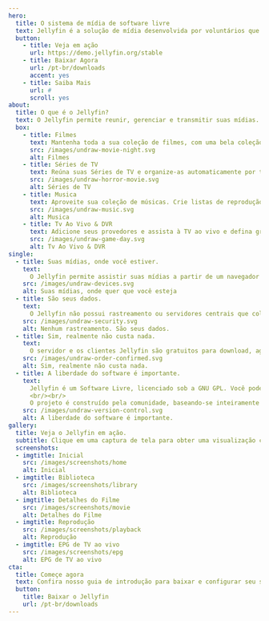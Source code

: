 ```yaml
---
hero:
  title: O sistema de mídia de software livre
  text: Jellyfin é a solução de mídia desenvolvida por voluntários que coloca você no controle de sua mídia. Transmita para qualquer dispositivo a partir do seu próprio servidor, sem amarras. Sua mídia, seu servidor, seu jeito.
  button:
    - title: Veja em ação
      url: https://demo.jellyfin.org/stable
    - title: Baixar Agora
      url: /pt-br/downloads
      accent: yes
    - title: Saiba Mais
      url: #
      scroll: yes
about:
  title: O que é o Jellyfin?
  text: O Jellyfin permite reunir, gerenciar e transmitir suas mídias. Execute o servidor Jellyfin no seu sistema e obtenha acesso ao principal sistema de entretenimento de software livre, incluindo os sinos *e* assobios.
  box:
    - title: Filmes
      text: Mantenha toda a sua coleção de filmes, com uma bela coleção de pôsteres.
      src: /images/undraw-movie-night.svg
      alt: Filmes
    - title: Séries de TV
      text: Reúna suas Séries de TV e organize-as automaticamente por temporada.
      src: /images/undraw-horror-movie.svg
      alt: Séries de TV
    - title: Musica
      text: Aproveite sua coleção de músicas. Crie listas de reprodução e ouça onde estiver.
      src: /images/undraw-music.svg
      alt: Musica
    - title: Tv Ao Vivo & DVR
      text: Adicione seus provedores e assista à TV ao vivo e defina gravações automáticas para expandir sua biblioteca.
      src: /images/undraw-game-day.svg
      alt: Tv Ao Vivo & DVR
single:
  - title: Suas mídias, onde você estiver.
    text:
      O Jellyfin permite assistir suas mídias a partir de um navegador Web no seu computador, aplicativos no seu dispositivo Android, iOS (incluindo AirPlay), Android TV ou Fire TV, através do Chromecast ou de uma instalação existente do Kodi. E clientes para Roku e outras plataformas estão a caminho.
    src: /images/undraw-devices.svg
    alt: Suas mídias, onde quer que você esteja
  - title: São seus dados.
    text:
      O Jellyfin não possui rastreamento ou servidores centrais que coletam seus dados. Acreditamos em manter nosso software aberto e transparente, e qualquer coisa que possamos coletar (registros de falhas, etc.) é apenas com sua autorização. Também não estamos no ramo de mídia, então a única mídia que você irá vê é a sua.
    src: /images/undraw-security.svg
    alt: Nenhum rastreamento. São seus dados.
  - title: Sim, realmente não custa nada.
    text:
      O servidor e os clientes Jellyfin são gratuitos para download, agora e sempre. Não há custos, ocultos ou não, de usar o Jellyfin, seja para você, para seus amigos ou para sua empresa. Todos os nossos custos incidentais são pagos através de doações de usuários como você.
    src: /images/undraw-order-confirmed.svg
    alt: Sim, realmente não custa nada.
  - title: A liberdade do software é importante.
    text:
      Jellyfin é um Software Livre, licenciado sob a GNU GPL. Você pode usá-lo, estudá-lo, modificá-lo, construí-lo e distribuí-lo gratuitamente, desde que suas alterações sejam licenciadas da mesma maneira.
      <br/><br/>
      O projeto é construído pela comunidade, baseando-se inteiramente nas contribuições de voluntários para melhorar. Deseja ajudar? Existem várias maneiras de fazer isso, e você nem precisa codificar! Veja nosso <a href="/docs/general/contributing/" class="footer__link">Guia de Contribuição</a> para mais detalhes.
    src: /images/undraw-version-control.svg
    alt: A liberdade do software é importante.
gallery:
  title: Veja o Jellyfin em ação.
  subtitle: Clique em uma captura de tela para obter uma visualização completa em 1080p ou confira nosso <a href="https://demo.jellyfin.org/stable" class="footer__link">Servidor de Demonstração</a> para um teste totalmente interativo.
  screenshots:
  - imgtitle: Inicial  
    src: /images/screenshots/home
    alt: Inicial
  - imgtitle: Biblioteca  
    src: /images/screenshots/library
    alt: Biblioteca
  - imgtitle: Detalhes do Filme
    src: /images/screenshots/movie
    alt: Detalhes do Filme
  - imgtitle: Reprodução
    src: /images/screenshots/playback
    alt: Reprodução
  - imgtitle: EPG de TV ao vivo
    src: /images/screenshots/epg
    alt: EPG de TV ao vivo
cta:
  title: Começe agora
  text: Confira nosso guia de introdução para baixar e configurar seu servidor hoje.
  button:
    title: Baixar o Jellyfin
    url: /pt-br/downloads
---
```

